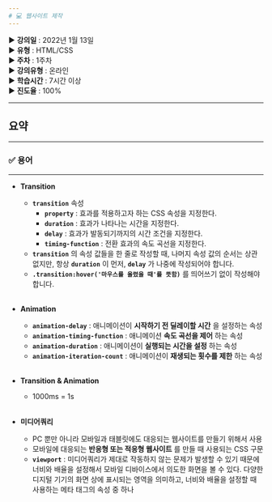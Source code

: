 ```yaml
---
# 💻 웹사이트 제작
---
```


▶ **강의일** : 2022년 1월 13일  
▶ **유형** : HTML/CSS  
▶ **주차** : 1주차  
▶ **강의유형** : 온라인  
▶ **학습시간** : 7시간 이상  
▶ **진도율** : 100%  

---
## 요약
---

### ✅ 용어
---
- **Transition**
    - **`transition`** 속성
        - **`property`** : 효과를 적용하고자 하는 CSS 속성을 지정한다.
        - **`duration`** : 효과가 나타나는 시간을 지정한다.
        - **`delay`** : 효과가 발동되기까지의 시간 조건을 지정한다.
        - **`timing-function`** : 전환 효과의 속도 곡선을 지정한다.
    - **`transition`** 의 속성 값들을 한 줄로 작성할 때, 나머지 속성 값의 순서는 상관 없지만, 항상 **`duration`** 이 먼저, **`delay`** 가 나중에 작성되어야 합니다.
    - **`.transition:hover('마우스를 올렸을 때'를 뜻함)`** 를 띄어쓰기 없이 작성해야 합니다.<br/><br/>


- **Animation**
    - **`animation-delay`** : 애니메이션이 **시작하기 전 딜레이할 시간** 을 설정하는 속성
    - **`animation-timing-function`** : 애니메이션 **속도 곡선을 제어** 하는 속성
    - **`animation-duration`** : 애니메이션이 **실행되는 시간을 설정** 하는 속성
    - **`animation-iteration-count`** : 애니메이션이 **재생되는 횟수를 제한** 하는 속성<br/><br/>


- **Transition & Animation**
    - 1000ms = 1s<br/><br/>


- **미디어쿼리**
    - PC 뿐만 아니라 모바일과 태블릿에도 대응되는 웹사이트를 만들기 위해서 사용
    - 모바일에 대응되는 **반응형 또는 적응형 웹사이트** 를 만들 때 사용되는 CSS 구문
    - **`viewport`** : 미디어쿼리가 제대로 작동하지 않는 문제가 발생할 수 있기 때문에 너비와 배율을 설정해서 모바일 디바이스에서 의도한 화면을 볼 수 있다. 다양한 디지털 기기의 화면 상에 표시되는 영역을 의미하고, 너비와 배율을 설정할 때 사용하는 메타 태그의 속성 중 하나